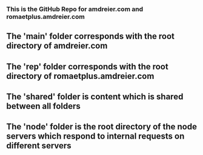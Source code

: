 ### This is the GitHub Repo for amdreier.com and romaetplus.amdreier.com
## The 'main' folder corresponds with the root directory of amdreier.com
## The 'rep' folder corresponds with the root directory of romaetplus.amdreier.com
## The 'shared' folder is content which is shared between all folders
## The 'node' folder is the root directory of the node servers which respond to internal requests on different servers